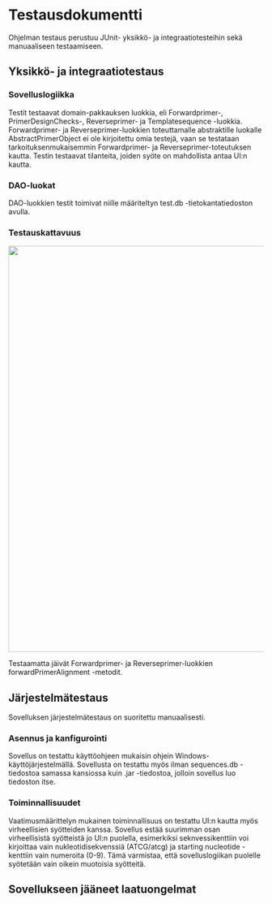 # Testausdokumentti

Ohjelman testaus perustuu JUnit- yksikkö- ja integraatiotesteihin sekä manuaaliseen testaamiseen.

## Yksikkö- ja integraatiotestaus

### Sovelluslogiikka

Testit testaavat domain-pakkauksen luokkia, eli Forwardprimer-, PrimerDesignChecks-, Reverseprimer- ja Templatesequence -luokkia. Forwardprimer- ja Reverseprimer-luokkien toteuttamalle abstraktille luokalle AbstractPrimerObject ei ole kirjoitettu omia testejä, vaan se testataan tarkoituksenmukaisemmin Forwardprimer- ja Reverseprimer-toteutuksen kautta. Testin testaavat tilanteita, joiden syöte on mahdollista antaa UI:n kautta.

### DAO-luokat

DAO-luokkien testit toimivat niille määriteltyn test.db -tietokantatiedoston avulla.

### Testauskattavuus

<img src="https://raw.githubusercontent.com/Karttune/otm-harjoitustyo/master/dokumentaatio/kuvat/testikattavuus.png" width="800">

Testaamatta jäivät Forwardprimer- ja Reverseprimer-luokkien forwardPrimerAlignment -metodit.

## Järjestelmätestaus

Sovelluksen järjestelmätestaus on suoritettu manuaalisesti.

### Asennus ja kanfigurointi

Sovellus on testattu käyttöohjeen mukaisin ohjein Windows-käyttöjärjestelmällä. Sovellusta on testattu myös ilman sequences.db -tiedostoa samassa kansiossa kuin .jar -tiedostoa, jolloin sovellus luo tiedoston itse.

### Toiminnallisuudet

Vaatimusmäärittelyn mukainen toiminnallisuus on testattu UI:n kautta myös virheellisien syötteiden kanssa. Sovellus estää suurimman osan virheellisistä syötteistä jo UI:n puolella, esimerkiksi seknvessikenttiin voi kirjoittaa vain nukleotidisekvenssiä (ATCG/atcg) ja starting nucleotide -kenttiin vain numeroita (0-9). Tämä varmistaa, että sovelluslogiikan puolelle syötetään vain oikein muotoisia syötteitä.

## Sovellukseen jääneet laatuongelmat

